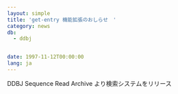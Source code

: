 ```yaml
---
layout: simple
title: 'get-entry 機能拡張のおしらせ　'
category: news
db:
  - ddbj


date: 1997-11-12T00:00:00
lang: ja
---
```


DDBJ Sequence Read Archive より検索システムをリリース

